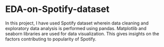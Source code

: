 # EDA-on-Spotify-dataset

In this project, I have used Spotify dataset wherein data cleaning and exploratory data analysis is performed using pandas. Matplotlib and seaborn libraries are used for data visualization. This gives insights on the factors contributing to popularity of Spotify.

